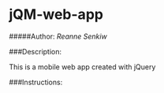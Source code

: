 # jQM-web-app


#####Author: *Reanne Senkiw*

###Description:

This is a mobile web app created with jQuery

###Instructions: